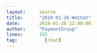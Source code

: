 ```yaml
---
layout:     source 
title:      "2018-01-26-WeChat"
date:       2018-01-26 12:00:00
author:     "PaymentGroup"
lines:      155 
tag:		  [chat]
---
```

